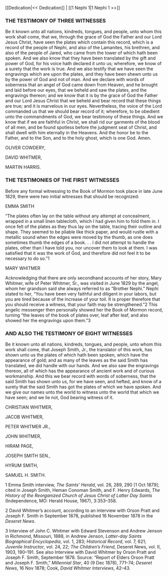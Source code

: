 [[Dedication|<< Dedication]]  |  [[1 Nephi 1|1 Nephi 1 >>]]

### THE TESTIMONY OF THREE WITNESSES
Be it known unto all nations, kindreds, tongues, and people, unto whom this work shall come, that we, through the grace of God the Father and our Lord Jesus Christ, have seen the plates which contain this record, which is a record of the people of Nephi, and also of the Lamanites, his brethren, and also of the people of Jared, who came from the tower of which hath been spoken. And we also know that they have been translated by the gift and power of God, for his voice hath declared it unto us; wherefore, we know of a surety that the work is true. And we also testify that we have seen the engravings which are upon the plates, and they have been shewn unto us by the power of God and not of man. And we declare with words of soberness that an angel of God came down from Heaven, and he brought and laid before our eyes, that we beheld and saw the plates, and the engravings thereon; and we know that it is by the grace of God the Father and our Lord Jesus Christ that we beheld and bear record that these things are true; and it is marvelous in our eyes. Nevertheless, the voice of the Lord commanded us that we should bear record of it; wherefore, to be obedient unto the commandments of God, we bear testimony of these things. And we know that if we are faithful in Christ, we shall rid our garments of the blood of all men, and be found spotless before the judgment seat of Christ, and shall dwell with him eternally in the Heavens. And the honor be to the Father, and to the Son, and to the holy ghost, which is one God. Amen.

OLIVER COWDERY,

DAVID WHITMER,

MARTIN HARRIS.

### THE TESTIMONIES OF THE FIRST WITNESSES
Before any formal witnessing to the Book of Mormon took place in late June 1829, there were two initial witnesses that should be recognized:

EMMA SMITH

“The plates often lay on the table without any attempt at concealment, wrapped in a small linen tablecloth, which I had given him to fold them in. I once felt of the plates as they thus lay on the table, tracing their outline and shape. They seemed to be pliable like thick paper, and would rustle with a metallic sound when the edges were moved by the thumb, as one does sometimes thumb the edges of a book. . . I did not attempt to handle the plates, other than I have told you, nor uncover them to look at them. I was satisfied that it was the work of God, and therefore did not feel it to be necessary to do so.”1

MARY WHITMER

Acknowledging that there are only secondhand accounts of her story, Mary Whitmer, wife of Peter Whitmer, Sr., was visited in June 1829 by the angel, whom her grandson said she always referred to as “Brother Nephi.” Nephi stated to her, “You have been very faithful and diligent in your labors, but you are tired because of the increase of your toil. It is proper therefore that you should receive a witness, that your faith may be strengthened.”2 This angelic messenger then personally showed her the Book of Mormon record, turning “the leaves of the book of plates over, leaf after leaf, and also showed her the engravings upon them.”3

### AND ALSO THE TESTIMONY OF EIGHT WITNESSES
Be it known unto all nations, kindreds, tongues, and people, unto whom this work shall come, that Joseph Smith, Jr., the translator of this work, has shown unto us the plates of which hath been spoken, which have the appearance of gold; and as many of the leaves as the said Smith has translated, we did handle with our hands. And we also saw the engravings thereon, all of which has the appearance of ancient work and of curious workmanship. And this we bear record with words of soberness, that the said Smith has shown unto us, for we have seen, and hefted, and know of a surety that the said Smith has got the plates of which we have spoken. And we give our names unto the world to witness unto the world that which we have seen; and we lie not, God bearing witness of it.

CHRISTIAN WHITMER,

JACOB WHITMER,

PETER WHITMER JR.,

JOHN WHITMER,

HIRAM PAGE,

JOSEPH SMITH SEN.,

HYRUM SMITH,

SAMUEL H. SMITH.
 
 

1 Emma Smith interview, *The Saints’ Herald*, vol. 26, 289, 290 [1 Oct 1879]; cited in Joseph Smith, Heman Conoman Smith, and F. Henry Edwards, *The History of the Reorganized Church of Jesus Christ of Latter Day Saints* (Independence, MO: Herald House, 1967), 3:353–358.

2 David Whitmer’s account, according to an interview with Orson Pratt and Joseph F. Smith in September 1878, published 16 November 1878 in the *Deseret News*.

3 Interview of John C. Whitmer with Edward Stevenson and Andrew Jenson in Richmond, Missouri, 1888, in Andrew Jenson, *Latter-day Saints Biographical Encyclopedia*, vol. 1, 283; *Historical Record*, vol. 7, 621; *Juvenile Instructor*, vol. 24, 22; *The Children’s Friend*, Deseret News, vol. II, 1903, 190–191. See also Interview with David Whitmer by Orson Pratt and Joseph F. Smith, September 1878. Source: “Report of Elders Orson Pratt and Joseph F. Smith,” *Millennial Star*, 40 (9 Dec 1878), 771–74; *Deseret News*, 16 Nov 1878; Cook, *David Whitmer Interviews*, 42–43.